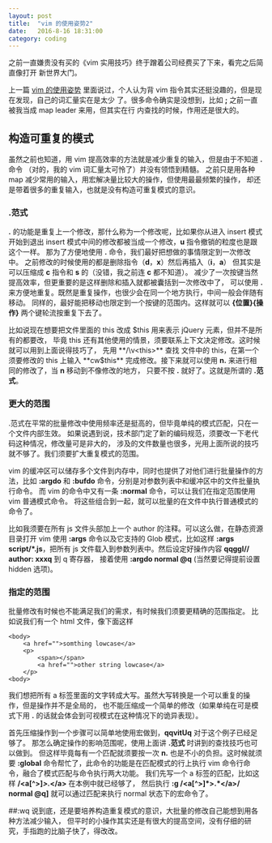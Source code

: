 ```yaml
---
layout: post
title:  "vim 的使用姿势2"
date:   2016-8-16 18:31:00
category: coding
---
```


之前一直嫌贵没有买的《vim 实用技巧》终于蹭着公司经费买了下来，看完之后简直像打开
新世界大门。

上一篇 [vim 的使用姿势](http://crazydogs.github.io/coding/2016/08/16/vim-%E7%9A%84%E4%BD%BF%E7%94%A8%E5%A7%BF%E5%8A%BF.html)
里面说过，个人认为背 vim 指令其实还挺没趣的，但是现在发现，自己的词汇量实在是太少
了。很多命令确实是没想到，比如 **;** 之前一直被我当成 map leader 来用，但其实在行
内查找的时候，作用还是很大的。

## 构造可重复的模式
虽然之前也知道，用 vim 提高效率的方法就是减少重复的输入，但是由于不知道 **.** 命令
（对的，我的 vim 词汇量太可怜了）并没有领悟到精髓。
之前只是用各种 map 减少常用的输入，用宏解决量比较大的操作，但使用最最频繁的操作，
却还是带着很多的重复输入，也就是没有构造可重复模式的意识。

### .范式
**.** 的功能是重复上一个修改，那什么称为一个修改呢，比如果你从进入 insert 模式开始到退出
insert 模式中间的修改都被当成一个修改，**u** 指令撤销的粒度也是跟这个一样。
那为了方便地使用 **.** 命令，我们最好把想做的事情限定到一次修改中。
之前修改的时候使用的都是删除指令（**d**，**x**）然后再插入（**i**，**a**）
但其实是可以压缩成 **c** 指令和 **s** 的（没错，我之前连 **c** 都不知道）。
减少了一次按键当然提高效率，但更重要的是这样删除和插入就都被囊括到一次修改中了，
可以使用 **.** 来方便地重复。既然是重复操作，也很少会在同一个地方执行，中间一般会伴随有移动。
同样的，最好能把移动也限定到一个按键的范围内。这样就可以 **{位置}{操作}** 两个键轮流按重复下去了。

比如说现在想要把文件里面的 this 改成 $this 用来表示 jQuery 元素，但并不是所有的都要改，
毕竟 this 还有其他使用的情景，须要联系上下文决定修改。这时候就可以用到上面说得技巧了，
先用 **/\v<this>** 查找 文件中的 this，在第一个须要修改的 this 上输入 **cw$this**
完成修改。接下来就可以使用 **n.** 来进行相同的修改了，当 **n** 移动到不像修改的地方，
只要不按 **.** 就好了。这就是所谓的 **.范式**。

### 更大的范围
.范式在平常的批量修改中使用频率还是挺高的，但毕竟单纯的模式匹配，只在一个文件内部生效。
如果说遇到说，技术部门定了新的编码规范，须要改一下老代码这种情况，修改量可是非大的，
涉及的文件数量也很多，光用上面所说的技巧就不够了。我们须要扩大重复模式的范围。

vim 的缓冲区可以储存多个文件到内存中，同时也提供了对他们进行批量操作的方法，比如
**:argdo** 和 **:bufdo** 命令，分别是对参数列表中和缓冲区中的文件批量执行命令。
而 vim 的命令中又有一条 **:normal** 命令，可以让我们在指定范围使用 vim 普通模式命令。
将这些组合到一起，就可以批量的在文件中执行普通模式的命令了。

比如我须要在所有 js 文件头部加上一个 author 的注释。可以这么做，在静态资源目录打开 vim
使用 **:args** 命令以及它支持的 Glob 模式，比如这样 **:args script/\*.js**，把所有
js 文件载入到参数列表中。然后设定好操作内容 **qqggI// author: xxx<CR>q** 到 q 寄存器，
接着使用 **:argdo normal @q** (当然要记得提前设置 hidden 选项)。

### 指定的范围
批量修改有时候也不能满足我们的需求，有时候我们须要更精确的范围指定。
比如说我们有一个 html 文件，像下面这样

````
<body>
    <a href="">somthing lowcase</a>
    <p>
        <span></span>
        <a href="">other string lowcase</a>
    </p> 
<body>
````

我们想把所有 a 标签里面的文字转成大写。虽然大写转换是一个可以重复的操作，但是操作并不是全局的，
也不能压缩成一个简单的修改（如果单纯在可是模式下用 **.** 的话就会体会到可视模式在这种情况下的诡异表现）。

首先压缩操作到一个步骤可以简单地使用宏做到，**qqvitUq** 对于这个例子已经足够了。
那怎么确定操作的影响范围呢，使用上面讲 **.范式** 时讲到的查找技巧也可以做到。
但这样毕竟每有一个匹配就须要按一次 **n.** 也是不小的负担。这时候就须要 **:global**
命令帮忙了，此命令的功能是在匹配模式的行上执行 vim 命令行命令，融合了模式匹配与命令执行两大功能。
我们先写一个 a 标签的匹配，比如这样 **/<a[^>]*>.*<\/a>** 在本例中就已经够了，
然后执行 **:g /<a[^>]\*>.\*<\/a>/ normal @q]** 就可以通过匹配来执行 normal 状态下的宏命令了。

##:wq
说到底，还是要培养构造重复模式的意识，大批量的修改自己能想到用各种方法减少输入，
但平时的小操作其实还是有很大的提高空间，没有仔细的研究，手指跑的比脑子快了，得改改。
